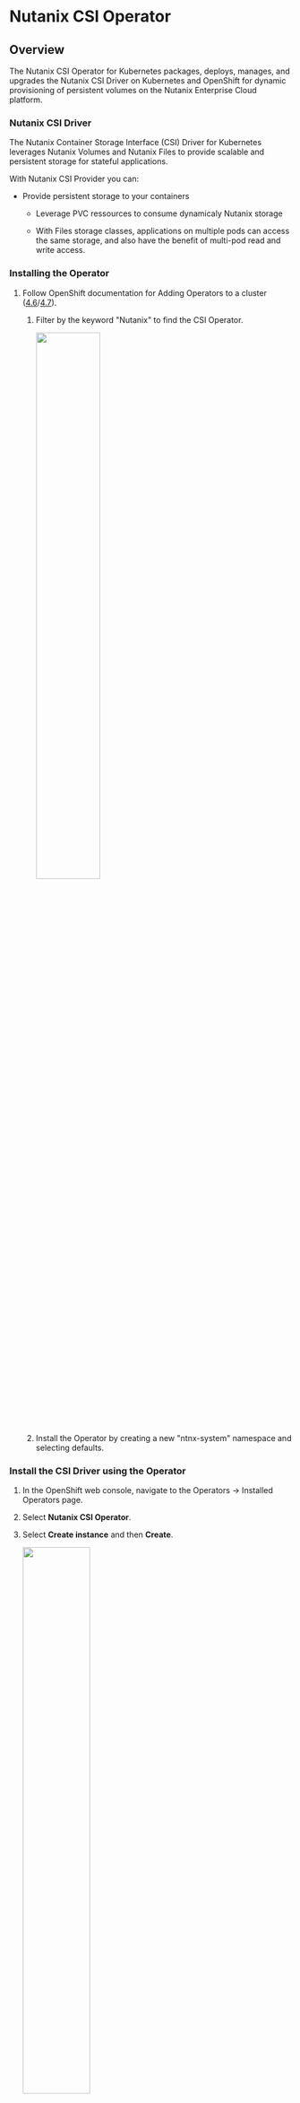 # Nutanix CSI Operator

## Overview

The Nutanix CSI Operator for Kubernetes packages, deploys, manages, and upgrades the Nutanix CSI Driver on Kubernetes and OpenShift for dynamic provisioning of persistent volumes on the Nutanix Enterprise Cloud platform.

### Nutanix CSI Driver

The Nutanix Container Storage Interface (CSI) Driver for Kubernetes leverages Nutanix Volumes and Nutanix Files to provide scalable and persistent storage for stateful applications.

With Nutanix CSI Provider you can:

 - Provide persistent storage to your containers

   - Leverage PVC ressources to consume dynamicaly Nutanix storage

   - With Files storage classes, applications on multiple pods can access the same storage, and also have the benefit of multi-pod read and write access.

### Installing the Operator

1. Follow OpenShift documentation for Adding Operators to a cluster ([4.6](https://docs.openshift.com/container-platform/4.6/operators/admin/olm-adding-operators-to-cluster.html)/[4.7](https://docs.openshift.com/container-platform/4.7/operators/admin/olm-adding-operators-to-cluster.html)).
    1. Filter by the keyword "Nutanix" to find the CSI Operator.

        <image src=images/operatorhub-csi.png height="50%" width="50%">

    2. Install the Operator by creating a new "ntnx-system" namespace and selecting defaults.

### Install the CSI Driver using the Operator

1. In the OpenShift web console, navigate to the Operators → Installed Operators page.
2. Select **Nutanix CSI Operator**.
3. Select **Create instance** and then **Create**.

    <image src=images/operator-csi-deploy.png height="50%" width="50%">

### Configuring k8s secret and storage class

In order to use this driver, create the relevant storage classes and secrets using the OpenShift CLI, by followinig the below section:

1. Create a secret yaml file like the below example and apply (`oc -n ntnx-system apply -f <filename>`).

    ```
    apiVersion: v1
    kind: Secret
    metadata:
      name: ntnx-secret
      namespace: ntnx-system
    data:
      # base64 encoded prism-ip:prism-port:admin:password. 
      # E.g.: echo -n '10.0.0.14:9440:admin:mypassword' | base64
      key: MS4yLjMuNDo5NDQwOm51dGFuaXg6aXRpc21hZ2lj
    ```
2. Create storage class yaml like the below example and apply (`oc apply -f <filename>`).

    ```
    kind: StorageClass
    apiVersion: storage.k8s.io/v1
    metadata:
      name: nutanix-volume
    provisioner: csi.nutanix.com
    parameters:
      csi.storage.k8s.io/provisioner-secret-name: ntnx-secret
      csi.storage.k8s.io/provisioner-secret-namespace: ntnx-system
      csi.storage.k8s.io/node-publish-secret-name: ntnx-secret
      csi.storage.k8s.io/node-publish-secret-namespace: ntnx-system
      csi.storage.k8s.io/controller-expand-secret-name: ntnx-secret
      csi.storage.k8s.io/controller-expand-secret-namespace: ntnx-system
      csi.storage.k8s.io/fstype: ext4
      dataServiceEndPoint: 10.0.0.15:3260
      storageContainer: default-container
      storageType: NutanixVolumes
      #whitelistIPMode: ENABLED
      #chapAuth: ENABLED
    allowVolumeExpansion: true
    reclaimPolicy: Delete
    ```
    
**Note:** By default, new RHCOS based nodes are provisioned with the required scsi-initiator-utils package installed, but with the iscsid service disabled. This can result in messages like "iscsiadm: can not connect to iSCSI daemon (111)!" When this occurs, confirm that the iscsid.service is running on worker nodes. It can be enabled and started using systemctl (`sudo systemctl enable iscsid & sudo systemctl start iscsi`).
     
See the [Managing Storage section of CSI Driver documentation on the Nutanix Portal](https://portal.nutanix.com/page/documents/details?targetId=CSI-Volume-Driver-v2_3:csi-csi-plugin-storage-c.html) for more information on configuring storage classes. 

